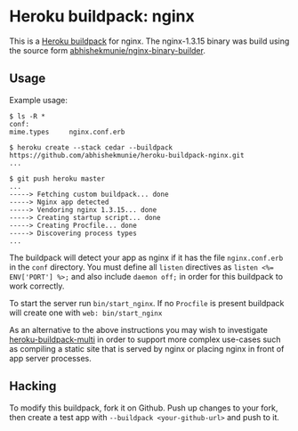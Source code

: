 Heroku buildpack: nginx
=======================

This is a [Heroku buildpack](http://devcenter.heroku.com/articles/buildpack) for nginx.
The nginx-1.3.15 binary was build using the source form [abhishekmunie/nginx-binary-builder](https://github.com/abhishekmunie/nginx-binary-builder).

Usage
-----

Example usage:

    $ ls -R *
    conf:
    mime.types     nginx.conf.erb

    $ heroku create --stack cedar --buildpack https://github.com/abhishekmunie/heroku-buildpack-nginx.git
    ...

    $ git push heroku master
    ...
    -----> Fetching custom buildpack... done
    -----> Nginx app detected
    -----> Vendoring nginx 1.3.15... done
    -----> Creating startup script... done
    -----> Creating Procfile... done
    -----> Discovering process types
    ...

The buildpack will detect your app as nginx if it has the file
`nginx.conf.erb` in the `conf` directory. You must define all `listen`
directives as `listen <%= ENV['PORT'] %>;` and also include `daemon off;` in
order for this buildpack to work correctly.

To start the server run `bin/start_nginx`.
If no `Procfile` is present buildpack will create one with `web: bin/start_nginx`

As an alternative to the above instructions you may wish to investigate
[heroku-buildpack-multi](https://github.com/ddollar/heroku-buildpack-multi)
in order to support more complex use-cases such as compiling a static site
that is served by nginx or placing nginx in front of app server processes.

Hacking
-------

To modify this buildpack, fork it on Github. Push up changes to your fork, then
create a test app with `--buildpack <your-github-url>` and push to it.